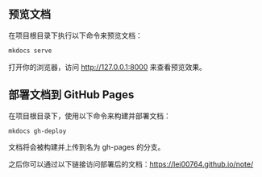## 预览文档
在项目根目录下执行以下命令来预览文档：

```bash
mkdocs serve
```
打开你的浏览器，访问 http://127.0.0.1:8000 来查看预览效果。

## 部署文档到 GitHub Pages
在项目根目录下，使用以下命令来构建并部署文档：

```bash
mkdocs gh-deploy
```
文档将会被构建并上传到名为 gh-pages 的分支。

之后你可以通过以下链接访问部署后的文档：https://lei00764.github.io/note/